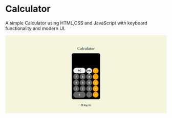 # Calculator
A simple Calculator using HTML,CSS and JavaScript with keyboard functionality and modern UI.

![Calculator Screenshot](Calculator.png)
